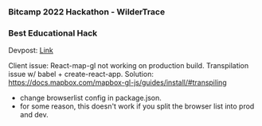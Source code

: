 ### Bitcamp 2022 Hackathon - WilderTrace

### Best Educational Hack

Devpost: [Link](https://devpost.com/software/wild-stats)

Client issue: React-map-gl not working on production build. Transpilation issue w/ babel + create-react-app.
Solution: https://docs.mapbox.com/mapbox-gl-js/guides/install/#transpiling

-   change browserlist config in package.json.
-   for some reason, this doesn't work if you split the browser list into prod and dev.

